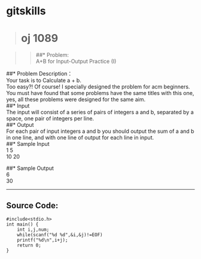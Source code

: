 # gitskills
>#  oj 1089     

>>##*   Problem:    
A+B for Input-Output Practice (I)   
 
##*   Problem Description：   
Your task is to Calculate a + b.   
Too easy?! Of course! I specially designed the problem for acm beginners.    
You must have found that some problems have the same titles with this one, yes, all these problems were designed for the same aim.    
##*   Input  
The input will consist of a series of pairs of integers a and b, separated by a space, one pair of integers per line.    
##*   Output   
For each pair of input integers a and b you should output the sum of a and b in one line, and with one line of output for each line in input.    
##*   Sample Input    
1 5   
10 20    
     
     
##*    Sample Output    
6   
30   
    
------     
    
##  Source Code:   

```       
#include<stdio.h>    
int main() {      
    int i,j,num;      
    while(scanf("%d %d",&i,&j)!=EOF)      
    printf("%d\n",i+j);      
    return 0;     
}     

```       
